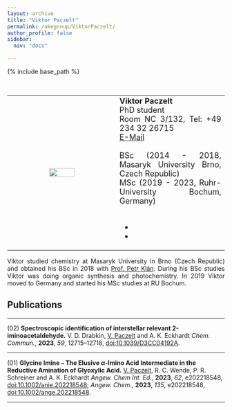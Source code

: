 ```yaml
---
layout: archive
title: "Viktor Paczelt"
permalink: /akegroup/ViktorPaczelt/
author_profile: false
sidebar:
  nav: "docs"

---
```


{% include base_path %}

<font size="2"><br/></font>
<table> <style>table, th, td {border: transparent;}</style> <tr>
<td style="width:50%;" align="center" valign="middle"><img src="https://AKEckhardt.github.io/images/Viktor_2024.jpg" width="50%" height="auto%" align="middle"></td>
<td style="width:50%;" align="justify" valign="middle">
<font size="4">
<b>Viktor Paczelt</b><br/>
PhD student<br/>
Room NC 3/132, Tel: +49 234 32 26715<br/>
<a href="mailto:Viktor.Paczelt@ruhr-uni-bochum.de">E-Mail</a><br/>
<br/>
BSc (2014 - 2018, Masaryk University Brno, Czech Republic)<br/>
MSc (2019 - 2023, Ruhr-University Bochum, Germany)<br/>
<br/>
<div class="page__footer-follow">
<ul class="social-icons">
<li><a href="https://linkedin.com/in/viktor-paczelt-4105ba179/"><i class="fab fa-linkedin fa-3x" style="color:rgb(73,78,82)" aria-hidden="true"></i></a></li>
<li><a href="https://orcid.org/0000-0003-3785-6833"><i class="ai ai-orcid-square ai-3x" style="color:rgb(73,78,82)" aria-hidden="true"></i></a></li>
</ul>
</div>
</font>
</td>
</tr></table>

<p style='text-align: justify;'>
Viktor studied chemistry at Masaryk University in Brno (Czech Republic) and obtained his BSc in 2018 with <a href="http://photochem.sci.muni.cz/">Prof. Petr Klán</a>. During his BSc studies Viktor was doing organic synthesis and photochemistry. In 2019 Viktor moved to Germany and started his MSc studies at RU Bochum.
</p>




Publications
------
___

(02) <b>Spectroscopic identification of interstellar relevant 2-iminoacetaldehyde.</b> V. D. Drabkin, <u>V. Paczelt</u> and A. K. Eckhardt <i>Chem. Commun.</i>, <b>2023</b>, <i>59</i>, 12715–12718, [doi:10.1039/D3CC04192A](https://doi.org/10.1039/D3CC04192A).


___

(01) <b>Glycine Imine – The Elusive <i>α</i>-Imino Acid Intermediate in the Reductive Amination of Glyoxylic Acid.</b> <u>V. Paczelt</u>, R. C. Wende, P. R. Schreiner and A. K. Eckhardt <i>Angew. Chem Int. Ed.</i>, <b>2023</b>, <i>62</i>, e202218548, [doi:10.1002/anie.202218548](https://doi.org/10.1002/anie.202218548); <i>Angew. Chem.</i>, <b>2023</b>, <i>135</i>, e202218548, [doi:10.1002/ange.202218548](https://doi.org/10.1002/ange.202218548). 


___








